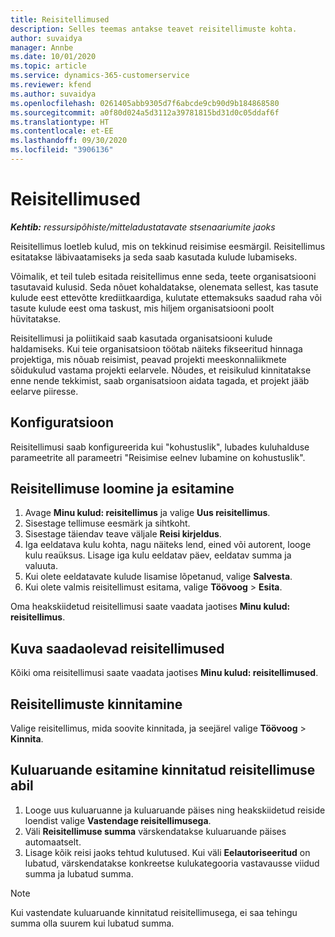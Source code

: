 ```yaml
---
title: Reisitellimused
description: Selles teemas antakse teavet reisitellimuste kohta.
author: suvaidya
manager: Annbe
ms.date: 10/01/2020
ms.topic: article
ms.service: dynamics-365-customerservice
ms.reviewer: kfend
ms.author: suvaidya
ms.openlocfilehash: 0261405abb9305d7f6abcde9cb90d9b184868580
ms.sourcegitcommit: a0f80d024a5d3112a39781815bd31d0c05ddaf6f
ms.translationtype: HT
ms.contentlocale: et-EE
ms.lasthandoff: 09/30/2020
ms.locfileid: "3906136"
---
```

# <a name="travel-requisitions"></a>Reisitellimused

_**Kehtib:** ressursipõhiste/mitteladustatavate stsenaariumite jaoks_

Reisitellimus loetleb kulud, mis on tekkinud reisimise eesmärgil. Reisitellimus esitatakse läbivaatamiseks ja seda saab kasutada kulude lubamiseks.

Võimalik, et teil tuleb esitada reisitellimus enne seda, teete organisatsiooni tasutavaid kulusid. Seda nõuet kohaldatakse, olenemata sellest, kas tasute kulude eest ettevõtte krediitkaardiga, kulutate ettemaksuks saadud raha või tasute kulude eest oma taskust, mis hiljem organisatsiooni poolt hüvitatakse.

Reisitellimusi ja poliitikaid saab kasutada organisatsiooni kulude haldamiseks. Kui teie organisatsioon töötab näiteks fikseeritud hinnaga projektiga, mis nõuab reisimist, peavad projekti meeskonnaliikmete sõidukulud vastama projekti eelarvele. Nõudes, et reisikulud kinnitatakse enne nende tekkimist, saab organisatsioon aidata tagada, et projekt jääb eelarve piiresse.

## <a name="configuration"></a>Konfiguratsioon 

Reisitellimusi saab konfigureerida kui "kohustuslik", lubades kuluhalduse parameetrite all parameetri "Reisimise eelnev lubamine on kohustuslik". 

## <a name="create-and-submit-a-travel-requisition"></a>Reisitellimuse loomine ja esitamine

1. Avage **Minu kulud: reisitellimus** ja valige **Uus reisitellimus**.
2. Sisestage tellimuse eesmärk ja sihtkoht.
3. Sisestage täiendav teave väljale **Reisi kirjeldus**. 
4. Iga eeldatava kulu kohta, nagu näiteks lend, eined või autorent, looge kulu reaüksus. Lisage iga kulu eeldatav päev, eeldatav summa ja valuuta. 
5. Kui olete eeldatavate kulude lisamise lõpetanud, valige **Salvesta**.
6. Kui olete valmis reisitellimust esitama, valige **Töövoog** > **Esita**.

Oma heakskiidetud reisitellimusi saate vaadata jaotises **Minu kulud: reisitellimus**. 

## <a name="view-available-travel-requisitions"></a>Kuva saadaolevad reisitellimused

Kõiki oma reisitellimusi saate vaadata jaotises **Minu kulud: reisitellimused**.

## <a name="approve-travel-requisitions"></a>Reisitellimuste kinnitamine

Valige reisitellimus, mida soovite kinnitada, ja seejärel valige **Töövoog** > **Kinnita**.  

## <a name="submit-an-expense-report-using-your-approved-travel-requisition"></a>Kuluaruande esitamine kinnitatud reisitellimuse abil

1. Looge uus kuluaruanne ja kuluaruande päises ning heakskiidetud reiside loendist valige **Vastendage reisitellimusega**.
2. Väli **Reisitellimuse summa** värskendatakse kuluaruande päises automaatselt.
3. Lisage kõik reisi jaoks tehtud kulutused. Kui väli **Eelautoriseeritud** on lubatud, värskendatakse konkreetse kulukategooria vastavausse viidud summa ja lubatud summa.

> [!NOTE]
> Kui vastendate kuluaruande kinnitatud reisitellimusega, ei saa tehingu summa olla suurem kui lubatud summa. 

